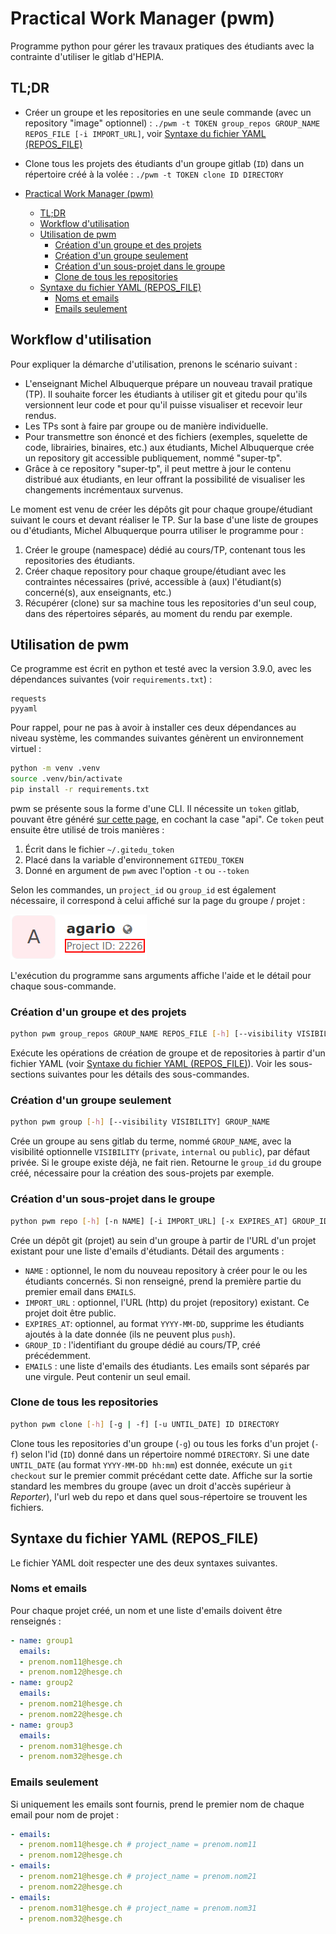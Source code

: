 # Practical Work Manager (pwm)

Programme python pour gérer les travaux pratiques des étudiants avec la contrainte d'utiliser le gitlab d'HEPIA.

## TL;DR

- Créer un groupe et les repositories en une seule commande (avec un repository "image" optionnel) : `./pwm -t TOKEN group_repos GROUP_NAME REPOS_FILE [-i IMPORT_URL]`, voir [Syntaxe du fichier YAML (REPOS_FILE)](#syntaxe-du-fichier-yaml-repos_file)
- Clone tous les projets des étudiants d'un groupe gitlab (`ID`) dans un répertoire créé à la volée : `./pwm -t TOKEN clone ID DIRECTORY`

- [Practical Work Manager (pwm)](#practical-work-manager-pwm)
  - [TL;DR](#tldr)
  - [Workflow d'utilisation](#workflow-dutilisation)
  - [Utilisation de pwm](#utilisation-de-pwm)
    - [Création d'un groupe et des projets](#création-dun-groupe-et-des-projets)
    - [Création d'un groupe seulement](#création-dun-groupe-seulement)
    - [Création d'un sous-projet dans le groupe](#création-dun-sous-projet-dans-le-groupe)
    - [Clone de tous les repositories](#clone-de-tous-les-repositories)
  - [Syntaxe du fichier YAML (REPOS_FILE)](#syntaxe-du-fichier-yaml-repos_file)
    - [Noms et emails](#noms-et-emails)
    - [Emails seulement](#emails-seulement)

## Workflow d'utilisation
Pour expliquer la démarche d'utilisation, prenons le scénario suivant :
- L'enseignant Michel Albuquerque prépare un nouveau travail pratique (TP). Il souhaite forcer les étudiants à utiliser git et gitedu pour qu'ils versionnent leur code et pour qu'il puisse visualiser et recevoir leur rendus.
- Les TPs sont à faire par groupe ou de manière individuelle.
- Pour transmettre son énoncé et des fichiers (exemples, squelette de code, librairies, binaires, etc.) aux étudiants, Michel Albuquerque crée un repository git accessible publiquement, nommé "super-tp".
- Grâce à ce repository "super-tp", il peut mettre à jour le contenu distribué aux étudiants, en leur offrant la possibilité de visualiser les changements incrémentaux survenus.

Le moment est venu de créer les dépôts git pour chaque groupe/étudiant suivant le cours et devant réaliser le TP. Sur la base d'une liste de groupes ou d'étudiants, Michel Albuquerque pourra utiliser le programme pour :
1. Créer le groupe (namespace) dédié au cours/TP, contenant tous les repositories des étudiants.
1. Créer chaque repository pour chaque groupe/étudiant avec les contraintes nécessaires (privé, accessible à (aux) l'étudiant(s) concerné(s), aux enseignants, etc.)
1. Récupérer (clone) sur sa machine tous les repositories d'un seul coup, dans des répertoires séparés, au moment du rendu par exemple.

## Utilisation de pwm

Ce programme est écrit en python et testé avec la version 3.9.0, avec les dépendances suivantes (voir `requirements.txt`) :

```
requests
pyyaml
```

Pour rappel, pour ne pas à avoir à installer ces deux dépendances au niveau système, les commandes suivantes génèrent un environnement virtuel :

```bash
python -m venv .venv
source .venv/bin/activate
pip install -r requirements.txt
```

pwm se présente sous la forme d'une CLI. Il nécessite un `token` gitlab, pouvant être généré [sur cette page](https://gitedu.hesge.ch/profile/personal_access_tokens), en cochant la case "api". Ce `token` peut ensuite être utilisé de trois manières :

1. Écrit dans le fichier `~/.gitedu_token`
2. Placé dans la variable d'environnement `GITEDU_TOKEN`
3. Donné en argument de `pwm` avec l'option `-t` ou `--token`

Selon les commandes, un `project_id` ou `group_id` est également nécessaire, il correspond à celui affiché sur la page du groupe / projet :

![image](project_id.png)

L'exécution du programme sans arguments affiche l'aide et le détail pour chaque sous-commande.

### Création d'un groupe et des projets
```bash
python pwm group_repos GROUP_NAME REPOS_FILE [-h] [--visibility VISIBILITY] [-i IMPORT_URL] [-x EXPIRES_AT]
```
Exécute les opérations de création de groupe et de repositories à partir d'un fichier YAML (voir [Syntaxe du fichier YAML (REPOS_FILE)](#syntaxe-du-fichier-yaml-repos_file)). Voir les sous-sections suivantes pour les détails des sous-commandes.

### Création d'un groupe seulement
```bash
python pwm group [-h] [--visibility VISIBILITY] GROUP_NAME
```
Crée un groupe au sens gitlab du terme, nommé `GROUP_NAME`, avec la visibilité optionnelle `VISIBILITY` (`private`, `internal` ou `public`), par défaut privée. Si le groupe existe déjà, ne fait rien. Retourne le `group_id` du groupe créé, nécessaire pour la création des sous-projets par exemple.

### Création d'un sous-projet dans le groupe
```bash
python pwm repo [-h] [-n NAME] [-i IMPORT_URL] [-x EXPIRES_AT] GROUP_ID EMAILS
```
Crée un dépôt git (projet) au sein d'un groupe à partir de l'URL d'un projet existant pour une liste d'emails d'étudiants. Détail des arguments :
- `NAME` : optionnel, le nom du nouveau repository à créer pour le ou les étudiants concernés. Si non renseigné, prend la première partie du premier email dans `EMAILS`.
- `IMPORT_URL` : optionnel, l'URL (http) du projet (repository) existant. Ce projet doit être public.
- `EXPIRES_AT`: optionnel, au format `YYYY-MM-DD`, supprime les étudiants ajoutés à la date donnée (ils ne peuvent plus `push`).
- `GROUP_ID` : l'identifiant du groupe dédié au cours/TP, créé précédemment.
- `EMAILS` : une liste d'emails des étudiants. Les emails sont séparés par une virgule. Peut contenir un seul email.

### Clone de tous les repositories
```bash
python pwm clone [-h] [-g | -f] [-u UNTIL_DATE] ID DIRECTORY
```
Clone tous les repositories d'un groupe (`-g`) ou tous les forks d'un projet (`-f`) selon l'id (`ID`) donné dans un répertoire nommé `DIRECTORY`. Si une date `UNTIL_DATE` (au format `YYYY-MM-DD hh:mm`) est donnée, exécute un `git checkout` sur le premier commit précédant cette date. Affiche sur la sortie standard les membres du groupe (avec un droit d'accès supérieur à *Reporter*), l'url web du repo et dans quel sous-répertoire se trouvent les fichiers.

## Syntaxe du fichier YAML (REPOS_FILE)
Le fichier YAML doit respecter une des deux syntaxes suivantes.

### Noms et emails
Pour chaque projet créé, un nom et une liste d'emails doivent être renseignés :

```yaml
- name: group1
  emails:
  - prenom.nom11@hesge.ch
  - prenom.nom12@hesge.ch
- name: group2
  emails:
  - prenom.nom21@hesge.ch
  - prenom.nom22@hesge.ch
- name: group3
  emails:
  - prenom.nom31@hesge.ch
  - prenom.nom32@hesge.ch
```

### Emails seulement
Si uniquement les emails sont fournis, prend le premier nom de chaque email pour nom de projet :

```yaml
- emails:
  - prenom.nom11@hesge.ch # project_name = prenom.nom11
  - prenom.nom12@hesge.ch
- emails:
  - prenom.nom21@hesge.ch # project_name = prenom.nom21
  - prenom.nom22@hesge.ch
- emails:
  - prenom.nom31@hesge.ch # project_name = prenom.nom31
  - prenom.nom32@hesge.ch
```
